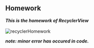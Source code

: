 ## Homework

***This is the homework of RecyclerView***
<br>
<br>
![recyclerHomework](https://user-images.githubusercontent.com/47735236/111661295-04cc2a80-8837-11eb-902d-d8463248919b.gif)
<br>

***note: minor error has occured in code.***
